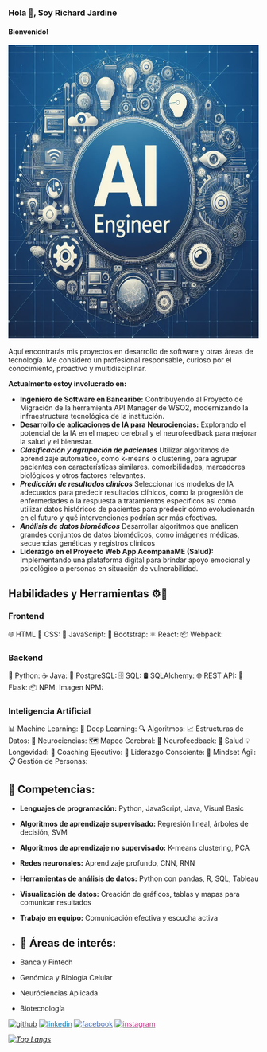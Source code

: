 ### Hola 👋, Soy Richard Jardine
#### Bienvenido! 

<img src="./assets/img/_765beb9e-bd7f-4c75-b7c6-c44bd9134592.jpg" alt="Busco oportunidades como Software Engineer ML" width="675" height="590"/>

Aquí encontrarás mis proyectos en desarrollo de software y otras áreas de tecnología. Me considero un profesional responsable, curioso por el conocimiento, proactivo y multidisciplinar.

**Actualmente estoy involucrado en:**
- **Ingeniero de Software en Bancaribe:** Contribuyendo al Proyecto de Migración de la herramienta API Manager de WSO2, modernizando la infraestructura tecnológica de la institución.
- **Desarrollo de aplicaciones de IA para Neurociencias:** Explorando el potencial de la IA en el mapeo cerebral y el neurofeedback para mejorar la salud y el bienestar.
- ***Clasificación y agrupación de pacientes***
Utilizar algoritmos de aprendizaje automático, como k-means o clustering, para agrupar pacientes con características similares.  comorbilidades, marcadores biológicos y otros factores relevantes.
- ***Predicción de resultados clínicos***
Seleccionar los modelos de IA adecuados para predecir resultados clínicos, como la progresión de enfermedades o la respuesta a tratamientos específicos asi como utilizar datos históricos de pacientes para predecir cómo evolucionarán en el futuro y qué intervenciones podrían ser más efectivas.
- ***Análisis de datos biomédicos***
Desarrollar algoritmos que analicen grandes conjuntos de datos biomédicos, como imágenes médicas, secuencias genéticas y registros clínicos
- **Liderazgo en el Proyecto Web App AcompañaME (Salud):** Implementando una plataforma digital para brindar apoyo emocional y psicológico a personas en situación de vulnerabilidad.

## Habilidades y Herramientas ⚙🔨

### Frontend
🌐 HTML 
🎨 CSS:
📜 JavaScript:
🥾 Bootstrap: 
⚛️ React:
📦 Webpack:

### Backend
🐍 Python:
☕ Java: 
🐘 PostgreSQL:
🗄️ SQL: 
🛢️ SQLAlchemy:
🌐 REST API: 
🍶 Flask: 
📦 NPM: Imagen NPM:

### Inteligencia Artificial
📊 Machine Learning:
🤖 Deep Learning:
🔍 Algoritmos: 
📈 Estructuras de Datos:
🧠 Neurociencias:
🗺️ Mapeo Cerebral: 
📡 Neurofeedback:
🌿 Salud
💡 Longevidad:
🙌 Coaching Ejecutivo: 
🧘 Liderazgo Consciente: 
🏃 Mindset Ágil: 
📋 Gestión de Personas:

 ## 🚀 Competencias:
- **Lenguajes de programación:** Python, JavaScript, Java, Visual Basic
- **Algoritmos de aprendizaje supervisado:** Regresión lineal, árboles de decisión, SVM
- **Algoritmos de aprendizaje no supervisado:** K-means clustering, PCA
- **Redes neuronales:** Aprendizaje profundo, CNN, RNN
- **Herramientas de análisis de datos:** Python con pandas, R, SQL, Tableau
- **Visualización de datos:** Creación de gráficos, tablas y mapas para comunicar resultados
- **Trabajo en equipo:** Comunicación efectiva y escucha activa

- ## 🧠 Áreas de interés:
- Banca y Fintech
- Genómica y Biología Celular
- Neuróciencias Aplicada
- Biotecnología

<a href="https://github.com/rhjardine" target="_blank"><img src='https://cdn.jsdelivr.net/npm/simple-icons@3.0.1/icons/github.svg' alt='github' height='40' style='color:#333;'></a>
<a href="https://www.linkedin.com/in/rhjardine/" target="_blank"><img src='https://cdn.jsdelivr.net/npm/simple-icons@3.0.1/icons/linkedin.svg' alt='linkedin' height='40' style='color:#0077B5;'></a>
<a href="https://www.facebook.com/richardjardine.official" target="_blank"><img src='https://cdn.jsdelivr.net/npm/simple-icons@3.0.1/icons/facebook.svg' alt='facebook' height='40' style='color:#4267B2;'></a>
<a href="https://www.instagram.com/richardjardineofficial/" target="_blank"><img src='https://cdn.jsdelivr.net/npm/simple-icons@3.0.1/icons/instagram.svg' alt='instagram' height='40' style='color:#C13584;'></a>

*[![Top Langs](https://github-readme-stats.vercel.app/api/top-langs/?username=rhjardine)](https://github.com/anuraghazra/github-readme-stats)*
